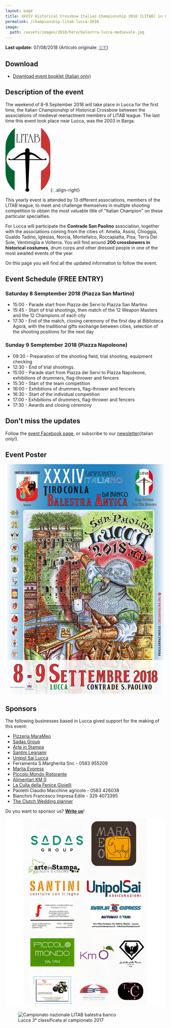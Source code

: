 ```yaml
---
layout: page
title: XXXIV Historical Crossbow Italian Championship 2018 (LITAB) in Lucca
permalink: /championship-litab-lucca-2018
image:
  path: /assets/images/2018/hero/balestra-lucca-medievale.jpg
---
```


**Last update:** 07/08/2018 (Articolo originale: [:it:](/campionato-litab-lucca-2018))

## Download

* [Download event booklet (Italian only)](/assets/files/2018/campionato/libretto.pdf)

## Description of the event

The weekend of 8-9 September 2018 will take place in Lucca for the first time, the
Italian Championship of Historical Crossbow between the associations of medieval
reenactment members of LITAB league.
The last time this event took place near Lucca, was the 2003 in Barga.

![litab logo](/images/litab.gif){: .align-right}

This yearly event is attended by 13 different associations, members of the LITAB
league, to meet and challenge themselves in multiple shooting competition to obtain
the most valuable title of "Italian Champion" on these particular specialties.

For Lucca will participate the **Contrade San Paolino** association, together
with the associations coming from the cities of: Amelia, Assisi, Chioggia,
Gualdo Tadino, Iglesias, Norcia, Montefalco, Roccapiatta, Pisa, Terra Del Sole,
Ventimiglia e Volterra. You will find around **200 crossbowers in historical
costumes**, drum corps and other dressed people in one of the most awaited
events of the year.

On this page you will find all the updated information to follow the event.

## Event Schedule (FREE ENTRY)

### Saturday 8 Semptember 2018 (Piazza San Martino)

* 15:00 - Parade start from Piazza dei Servi to Piazza San Martino
* 15:45 - Start of trial shootings, then match of the 12 Weapon Masters and the
  12 Champions of each city
* 17:30 - End of the match, closing ceremony of the first day at Biblioteca Agorà, with the
  traditional gifts exchange between cities, selection of the shooting positions
  for the next day

### Sunday 9 Semptember 2018 (Piazza Napoleone)

* 09:30 - Preparation of the shooting field, trial shooting, equipment checking
* 12:30 - End of trial shootings.
* 15:00 - Parade start from Piazza dei Servi to Piazza Napoleone, exhibitions of
  drummers, flag-thrower and fencers
* 15:30 - Start of the team competition
* 16:00 - Exhibitions of drummers, flag-thrower and fencers
* 16:30 - Start of the individual competition
* 17:00 - Exhibitions of drummers, flag-thrower and fencers
* 17:30 - Awards and closing ceremony

## Don't miss the updates

Follow the [event Facebook page](https://www.facebook.com/events/1742269145826602/), or subscribe to our [newsletter](/newsletter.html)(italian only!).

## Event Poster

![locandina campionato italiano balestra banco litab](/assets/images/2018/campionato/locandina.jpg)

## Sponsors

The following businesses based in Lucca gived support for the making of this event:

* [Pizzeria MaraMeo](http://www.marameo-lucca.it/)
* [Sadas Group](http://www.sadasgroup.it)
* [Arte in Stampa](http://www.arteinstampa.com)
* [Santini Legnami](http://www.santinilegnami.it/)
* [Unipol Sai Lucca](http://www.unipolsailucca.com/)
* Ferramenta S.Margherita Snc - 0583 955209
* [Marlia Express](http://lnx.marliaexpress.it/)
* [Piccolo Mondo Ristorante](http://www.piccolomondo.lucca.it/)
* [Alimentari KM 0](https://www.facebook.com/Km-0-310049566091322/)
* [La Culla della Fenice Gioielli](https://www.facebook.com/fenicejewels/)
* Paoletti Claudio Macchine agricole - 0583 426038
* Bianchini Francesco Impresa Edile - 329 4073395
* [The Clutch Wedding planner](https://www.facebook.com/The-Clutch-Societ%C3%A0-Cooperativa-415326778661652/)

Do you want to sponsor us? **[Write us](/contatti)**!

![lista sponsors campionato italiano balestra banco litab](/assets/images/2018/campionato/sponsors.jpg)

<figure class="align-center">
  <img src="{{ '/images/2018/04/12/events-litab.jpg' | absolute_url }}" alt="Campionato nazionale LITAB balestra banco">
  <figcaption>Lucca 3° classificata al campionato 2017</figcaption>
</figure>
